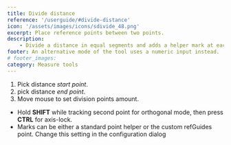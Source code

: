 ```yaml
---
title: Divide distance
reference: '/userguide/#divide-distance'
icon: '/assets/images/icons/sdivide_48.png'
excerpt: Place reference points between two points.
description:
    - Divide a distance in equal segments and adds a helper mark at each division point.
footer: An alternative mode of the tool uses a numeric input instead.
# footer_images:
category: Measure tools
---
```


1. Pick distance *start point*.
2. pick distance *end point*.
3. Move mouse to set division points amount.

* Hold **SHIFT** while tracking second point for orthogonal mode, then press **CTRL** for axis-lock.
* Marks can be either a standard point helper or the custom refGuides point. Change this setting in the configuration dialog
